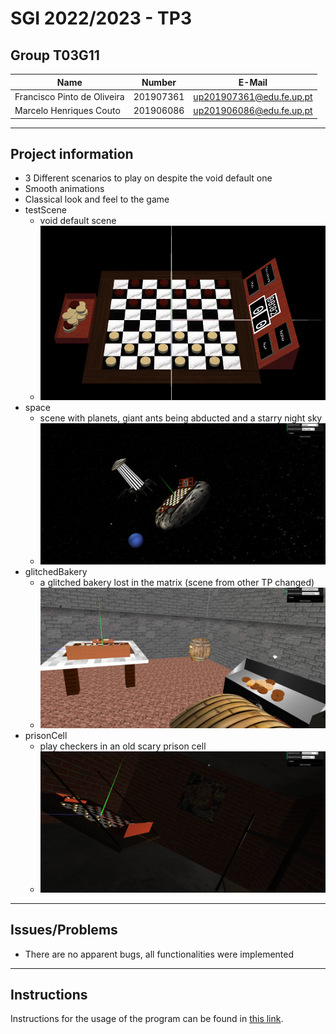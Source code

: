 # SGI 2022/2023 - TP3

## Group T03G11

| Name                        | Number    | E-Mail                   |
| --------------------------- | --------- | ------------------------ |
| Francisco Pinto de Oliveira | 201907361 | up201907361@edu.fe.up.pt |
| Marcelo Henriques Couto     | 201906086 | up201906086@edu.fe.up.pt |

----

## Project information

- 3 Different scenarios to play on despite the void default one
- Smooth animations
- Classical look and feel to the game
- testScene
  - void default scene
  - ![Default scene](screenshots/SGI3_T03_G11_1.png)
- space
  - scene with planets, giant ants being abducted and a starry night sky
  - ![Space scene](screenshots/SGI3_T03_G11_2.png)
- glitchedBakery
  - a glitched bakery lost in the matrix (scene from other TP changed)
  - ![Glitched Bakery Scene](screenshots/SGI3_T03_G11_4.png)
- prisonCell
  - play checkers in an old scary prison cell
  - ![Prison Cell scene](screenshots/SGI3_T03_G11_3.png)
----
## Issues/Problems

- There are no apparent bugs, all functionalities were implemented
----

## Instructions
Instructions for the usage of the program can be found in [this link](./MANUAL.md).